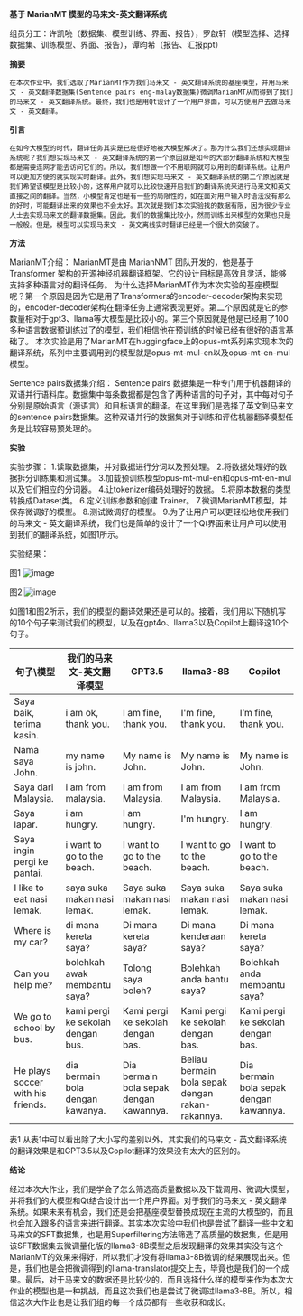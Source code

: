 **基于 MarianMT 模型的马来文-英文翻译系统**

组员分工：许凯喨（数据集、模型训练、界面、报告），罗啟轩（模型选择、选择数据集、训练模型、界面、报告），谭昀希（报告、汇报ppt）

**摘要**

    在本次作业中，我们选取了MarianMT作为我们马来文 - 英文翻译系统的基座模型，并用马来文 - 英文翻译数据集(Sentence pairs eng-malay数据集)微调MarianMT从而得到了我们的马来文 - 英文翻译系统。最终，我们也是用Qt设计了一个用户界面，可以方便用户去做马来文 - 英文翻译。

**引言**

    在如今大模型的时代，翻译任务其实是已经很好地被大模型解决了。那为什么我们还想实现翻译系统呢？我们想实现马来文 - 英文翻译系统的第一个原因就是如今的大部分翻译系统和大模型都是需要连网才能去访问它们的。所以，我们想做一个不用联网就可以用到的翻译系统。让用户可以更加方便的就实现实时翻译。此外，我们想实现马来文 - 英文翻译系统的第二个原因就是我们希望该模型是比较小的，这样用户就可以比较快速开启我们的翻译系统来进行马来文和英文直接之间的翻译。当然，小模型肯定也是有一些的局限性的，如在面对用户输入时语法没有那么的好时，可能翻译出来的效果也不会太好。其次就是我们本次实验找的数据有限，因为很少专业人士去实现马来文的翻译数据集。因此，我们的数据集比较小，然而训练出来模型的效果也只是一般般。但是，模型可以实现马来文 - 英文离线实时翻译已经是一个很大的突破了。

**方法**

MarianMT介绍：
	MarianMT是由 MarianNMT 团队开发的，他是基于 Transformer 架构的开源神经机器翻译框架。它的设计目标是高效且灵活，能够支持多种语言对的翻译任务。
	为什么选择MarianMT作为本次实验的基座模型呢？第一个原因是因为它是用了Transformers的encoder-decoder架构来实现的，encoder-decoder架构在翻译任务上通常表现更好。第二个原因就是它的参数量相对于gpt3、llama等大模型是比较小的。第三个原因就是他是已经用了100多种语言数据预训练过了的模型，我们相信他在预训练的时候已经有很好的语言基础了。
	本次实验是用了MarianMT在huggingface上的opus-mt系列来实现本次的翻译系统，系列中主要调用到的模型就是opus-mt-mul-en以及opus-mt-en-mul模型。

Sentence pairs数据集介绍：
	Sentence pairs 数据集是一种专门用于机器翻译的双语并行语料库。数据集中每条数据都是包含了两种语言的句子对，其中每对句子分别是原始语言（源语言）和目标语言的翻译。在这里我们是选择了英文到马来文的sentence pairs数据集。这种双语并行的数据集对于训练和评估机器翻译模型任务是比较容易预处理的。

**实验**

实验步骤：
1.读取数据集，并对数据进行分词以及预处理。
2.将数据处理好的数据拆分训练集和测试集。
3.加载预训练模型opus-mt-mul-en和opus-mt-en-mul以及它们相应的分词器。
4.让tokenizer编码处理好的数据。
5.将原本数据的类型转换成Dataset类。
6.定义训练参数和创建 Trainer。
7.微调MarianMT模型，并保存微调好的模型。
8.测试微调好的模型。
9.为了让用户可以更轻松地使用我们的马来文 - 英文翻译系统，我们也是简单的设计了一个Qt界面来让用户可以使用到我们的翻译系统，如图1所示。

实验结果：


图1 
![image](https://github.com/qixuanlo/ENG2MLY-MLY2ENG_Translation/assets/143249443/65d6563b-a7ad-4cdd-ab76-66ad0df1bbe0)


图2
![image](https://github.com/qixuanlo/ENG2MLY-MLY2ENG_Translation/assets/143249443/8a17c46d-a998-4c58-a559-332f271e65bb)

如图1和图2所示，我们的模型的翻译效果还是可以的。接着，我们用以下随机写的10个句子来测试我们的模型，以及在gpt4o、llama3以及Copilot上翻译这10个句子。

| 句子\模型                         | 我们的马来文-英文翻译模型         | GPT3.5                                  | llama3-8B                                        | Copilot                                 |
| --------------------------------- | --------------------------------- | --------------------------------------- | ------------------------------------------------ | --------------------------------------- |
| Saya baik, terima kasih.          | i am ok, thank you.               | I am fine, thank you.                   | I'm fine, thank you.                             | I’m fine, thank you.                    |
| Nama saya John.                   | my name is john.                  | My name is John.                        | My name is John.                                 | My name is John.                        |
| Saya dari Malaysia.               | i am from malaysia.               | I am from Malaysia.                     | I am from Malaysia.                              | I am from Malaysia.                     |
| Saya lapar.                       | i am hungry.                      | I am hungry.                            | I'm hungry.                                      | I am hungry.                            |
| Saya ingin pergi ke pantai.       | i want to go to the beach.        | I want to go to the beach.              | I want to go to the beach.                       | I want to go to the beach.              |
| I like to eat nasi lemak.         | saya suka makan nasi lemak.       | Saya suka makan nasi lemak.             | Saya suka makan nasi lemak.                      | Saya suka makan nasi lemak.             |
| Where is my car?                  | di mana kereta saya?              | Di mana kereta saya?                    | Di mana kenderaan saya?                          | Di mana kereta saya?                    |
| Can you help me?                  | bolehkah awak membantu saya?      | Tolong saya boleh?                      | Bolehkah anda bantu saya?                        | Bolehkah anda membantu saya?            |
| We go to school by bus.           | kami pergi ke sekolah dengan bus. | Kami pergi ke sekolah dengan bas.       | Kami pergi ke sekolah dengan bas.                | Kami pergi ke sekolah dengan bas.       |
| He plays soccer with his friends. | dia bermain bola dengan kawanya.  | Dia bermain bola sepak dengan kawannya. | Beliau bermain bola sepak dengan rakan-rakannya. | Dia bermain bola sepak dengan kawannya. |


表1
从表1中可以看出除了大小写的差别以外，其实我们的马来文 - 英文翻译系统的翻译效果是和GPT3.5以及Copilot翻译的效果没有太大的区别的。

**结论**

经过本次大作业，我们是学会了怎么筛选高质量数据以及下载调用、微调大模型，并将我们的大模型和Qt结合设计出一个用户界面。对于我们的马来文 - 英文翻译系统。如果未来有机会，我们还是会把基座模型替换成现在主流的大模型的，而且也会加入跟多的语言来进行翻译。其实本次实验中我们也是尝试了翻译一些中文和马来文的SFT数据集，也是用Superfiltering方法筛选了高质量的数据集，但是用该SFT数据集去微调量化版的llama3-8B模型之后发现翻译的效果其实没有这个MarianMT的效果来得好，所以我们才没有将llama3-8B微调的结果展现出来。但是，我们也是会把微调得到的llama-translator提交上去，毕竟也是我们的一个成果。最后，对于马来文的数据还是比较少的，而且选择什么样的模型来作为本次大作业的模型也是一种挑战，而且这次我们也是尝试了微调过llama3-8B。所以，相信这次大作业也是让我们组的每一个成员都有一些收获和成长。

